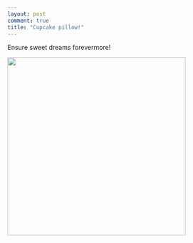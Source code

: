 ```yaml
---
layout: post
comment: true
title: "Cupcake pillow!"
---
```

Ensure sweet dreams forevermore!

<a href="http://stuff.icanhascheezburger.com/2011/03/21/cute-kawaii-stuff-giant-cupcake-pillow/?utm_source=feedburner&amp;utm_medium=feed&amp;utm_campaign=Feed%3A+MHCRSS+%28Must+Have+Cute%29"><img class="alignleft" title="cupcake pillow" src="http://musthavecute.files.wordpress.com/2011/03/cute-kawaii-stuff-giant-cupcake-pillow.jpg" alt="" width="400" height="400" /></a>
